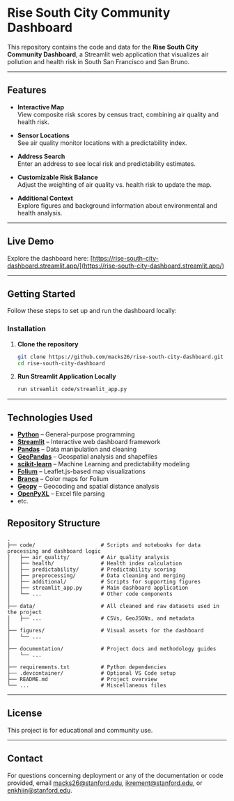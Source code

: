 # Rise South City Community Dashboard

This repository contains the code and data for the **Rise South City Community Dashboard**, a Streamlit web application that visualizes air pollution and health risk in South San Francisco and San Bruno.

---

## Features

- **Interactive Map**  
  View composite risk scores by census tract, combining air quality and health risk.

- **Sensor Locations**  
  See air quality monitor locations with a predictability index.

- **Address Search**  
  Enter an address to see local risk and predictability estimates.

- **Customizable Risk Balance**  
  Adjust the weighting of air quality vs. health risk to update the map.

- **Additional Context**  
  Explore figures and background information about environmental and health analysis.

---

## Live Demo

Explore the dashboard here: [https://rise-south-city-dashboard.streamlit.app/](https://rise-south-city-dashboard.streamlit.app/)

---

## Getting Started

Follow these steps to set up and run the dashboard locally:

### Installation

1. **Clone the repository**  
   ```bash
   git clone https://github.com/macks26/rise-south-city-dashboard.git
   cd rise-south-city-dashboard
   ```

2. **Run Streamlit Application Locally**
   ```bash
   run streamlit code/streamlit_app.py
   ```

---

## Technologies Used

- **[Python](https://www.python.org/)** – General-purpose programming  
- **[Streamlit](https://streamlit.io/)** – Interactive web dashboard framework  
- **[Pandas](https://pandas.pydata.org/)** – Data manipulation and cleaning  
- **[GeoPandas](https://geopandas.org/)** – Geospatial analysis and shapefiles  
- **[scikit-learn](https://scikit-learn.org/)** – Machine Learning and predictability modeling  
- **[Folium](https://python-visualization.github.io/folium/)** – Leaflet.js-based map visualizations  
- **[Branca](https://python-visualization.github.io/branca/)** – Color maps for Folium  
- **[Geopy](https://geopy.readthedocs.io/)** – Geocoding and spatial distance analysis  
- **[OpenPyXL](https://openpyxl.readthedocs.io/)** – Excel file parsing
- etc.

## Repository Structure

```
.
├── code/                     # Scripts and notebooks for data processing and dashboard logic
│   ├── air_quality/          # Air quality analysis
│   ├── health/               # Health index calculation
│   ├── predictability/       # Predictability scoring
│   ├── preprocessing/        # Data cleaning and merging
│   ├── additional/           # Scripts for supporting figures
│   ├── streamlit_app.py      # Main dashboard application
│   └── ...                   # Other code components
│
├── data/                     # All cleaned and raw datasets used in the project
│   ├── ...                   # CSVs, GeoJSONs, and metadata
│
├── figures/                  # Visual assets for the dashboard
│   └── ...
│
├── documentation/            # Project docs and methodology guides
│   └── ...
│
├── requirements.txt          # Python dependencies
├── .devcontainer/            # Optional VS Code setup
├── README.md                 # Project overview
└── ...                       # Miscellaneous files                      

``` 

---

## License

This project is for educational and community use.  

---

## Contact

For questions concerning deployment or any of the documentation or code provided, email macks26@stanford.edu, ikrement@stanford.edu, or enkhjin@stanford.edu.
